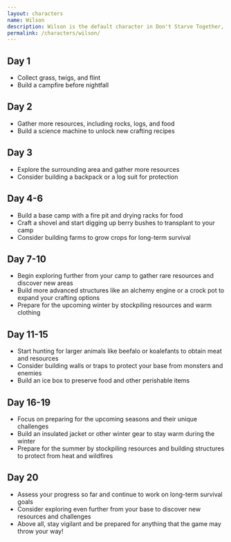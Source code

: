 ```yaml
---
layout: characters
name: Wilson
description: Wilson is the default character in Don't Starve Together, and is a scientist with a focus on experimental research. He has a distinctive beard that grows over time and can be shaved for beard hair, which can be used for a variety of crafting recipes. Wilson has no major strengths or weaknesses, making him a good character for beginners or players who prefer a balanced approach.
permalink: /characters/wilson/
---
```

## Day 1

- Collect grass, twigs, and flint
- Build a campfire before nightfall

## Day 2

- Gather more resources, including rocks, logs, and food
- Build a science machine to unlock new crafting recipes

## Day 3

- Explore the surrounding area and gather more resources
- Consider building a backpack or a log suit for protection

## Day 4-6

- Build a base camp with a fire pit and drying racks for food
- Craft a shovel and start digging up berry bushes to transplant to your camp
- Consider building farms to grow crops for long-term survival

## Day 7-10

- Begin exploring further from your camp to gather rare resources and discover new areas
- Build more advanced structures like an alchemy engine or a crock pot to expand your crafting options
- Prepare for the upcoming winter by stockpiling resources and warm clothing

## Day 11-15

- Start hunting for larger animals like beefalo or koalefants to obtain meat and resources
- Consider building walls or traps to protect your base from monsters and enemies
- Build an ice box to preserve food and other perishable items

## Day 16-19

- Focus on preparing for the upcoming seasons and their unique challenges
- Build an insulated jacket or other winter gear to stay warm during the winter
- Prepare for the summer by stockpiling resources and building structures to protect from heat and wildfires

## Day 20

- Assess your progress so far and continue to work on long-term survival goals
- Consider exploring even further from your base to discover new resources and challenges
- Above all, stay vigilant and be prepared for anything that the game may throw your way!

